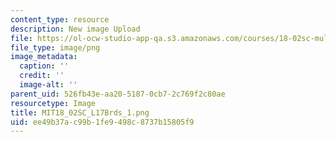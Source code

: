```yaml
---
content_type: resource
description: New image Upload
file: https://ol-ocw-studio-app-qa.s3.amazonaws.com/courses/18-02sc-multivariable-calculus-fall-2010/ee49b37ac99b1fe9498c8737b15805f9_MIT18_02SC_L17Brds_1.png
file_type: image/png
image_metadata:
  caption: ''
  credit: ''
  image-alt: ''
parent_uid: 526fb43e-aa20-5187-0cb7-2c769f2c80ae
resourcetype: Image
title: MIT18_02SC_L17Brds_1.png
uid: ee49b37a-c99b-1fe9-498c-8737b15805f9
---
```

